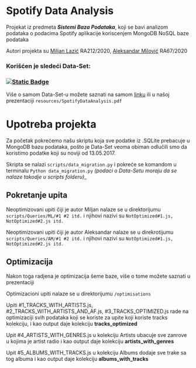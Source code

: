 
# **Spotify Data Analysis**
Projekat iz predmeta **_Sistemi Baza Podataka_**, koji se bavi analizom podataka o podacima Spotify aplikacije koriscenjem MongoDB NoSQL baze podataka

Autori projekta su [Miljan Lazić](https://github.com/z1cLa) RA212/2020, [Aleksandar Milović](https://github.com/milovicaleksandar001) RA67/2020

### Korišćen je sledeći Data-Set:
###     [![Static Badge](https://img.shields.io/badge/Spotify_Data_Set-006400?logo=spotify&logoColor=white&style=for-the-badge)](https://www.kaggle.com/datasets/maltegrosse/8-m-spotify-tracks-genre-audio-features)
Više o samom Data-Set-u možete saznati na samom [linku](https://www.kaggle.com/datasets/maltegrosse/8-m-spotify-tracks-genre-audio-features) ili u našoj prezentaciji ```resources/SpotifyDataAnalysis.pdf```

# **Upotreba projekta**

Za početak pokrećemo našu skriptu koja sve podatke iz .SQLite prebacuje u MongoDB bazu podataka, pošto je Data-Set veoma obiman odlučili smo da koristimo podatke koji su noviji od 13.05.2017.

Skripta se nalazi ```scripts/data_migration.py``` i pokreće se komandom u terminalu ```Python data_migration.py``` _(podaci o Data-Setu moraju da se nalaze takodje u scripts folderu)__

## Pokretanje upita
Neoptimizovani upiti čiji je autor Miljan nalaze se u direktorijumu ```scripts/Queries/ML/#1 #2 itd.``` i njihovi nazivi su ```NotOptimized#1.js, NotOptimized#2.js itd.```

Neoptimizovani upiti čiji je autor Aleksandar nalaze se u direkrotijumu ```scripts/Queries/AM/#1 #2 itd.``` i njihovi nazivi su ```NotOptimized#1.js, NotOptimized#2.js itd.```

## Optimizacija

Nakon toga radjena je optimizacija šeme baze, više o tome možete saznati u prezentaciji

Optimizacioni upiti nalaze se u direktorijumu ```/optimisations```

Upiti #1_TRACKS_WITH_ARTISTS.js, #2_TRACKS_WITH_ARTISTS_AND_AF.js, #3_TRACKS_OPTIMIZED.js rade na optimizaciji svih podataka koji se koriste za upite koji koriste tracks kolekciju, i kao output daje kolekciju **tracks_optimized**

Upit #4_ARTISTS_WITH_GENRES.js u kolekciju Artists ubacuje sve zanrove u kojima je artist radio i kao output daje kolekciju **artists_with_genres**

Upit #5_ALBUMS_WITH_TRACKS.js u kolekciju Albums dodaje sve trake sa tog albuma i kao output daje kolekciju **albums_with_tracks**
